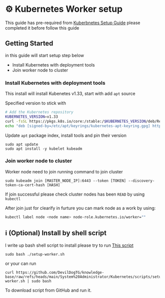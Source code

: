 # :gear: Kubernetes Worker setup

This guide has pre-required from [Kuberbnetes Setup Guide](Kubernetes%20Setup%20Guide.md) please completed it before follow this guide

## Getting Started

in this guide will start setup step below

- Install Kubernetes with deployment tools
- Join worker node to cluster

### Install Kubernetes with deployment tools

This install will install Kubenetes v1.33, start with add `apt` source

Specified version to stick with

```sh
# Add the Kubernetes repository
KUBERNETES_VERSION=v1.33
curl -fsSL https://pkgs.k8s.io/core:/stable:/$KUBERNETES_VERSION/deb/Release.key | sudo gpg --dearmor -o /etc/apt/keyrings/kubernetes-apt-keyring.gpg
echo "deb [signed-by=/etc/apt/keyrings/kubernetes-apt-keyring.gpg] https://pkgs.k8s.io/core:/stable:/$KUBERNETES_VERSION/deb/ /" | sudo tee /etc/apt/sources.list.d/kubernetes.list
```

Update `apt` package index, install tools and pin their version

```shell
sudo apt update
sudo apt install -y kubelet kubeadm
```

### Join worker node to cluster

Worker node need to join running command to join cluster

```shell
sudo kubeadm join [MASTER_NODE_IP]:6443 --token [TOKEN] --discovery-token-ca-cert-hash [HASH]
```

If join successful please check cluster nodes has been `READ` by using `kubectl`

After join just for clearify in furture you can mark node as a work by using:

```sh
kubectl label node <node name> node-role.kubernetes.io/worker=""
```

## :information_source: (Optional) Install by shell script

I write up bash shell script to install please try to run [This script](./scripts/setup-worker.sh)

```shell
sudo bash ./setup-worker.sh
```

or your can run

```shell
curl https://github.com/DevilDogTG/knowledge-base/raw/refs/heads/main/System%20Administrator/Kubernetes/scripts/setup-worker.sh | sudo bash
```

To download script from GitHub and run it.
